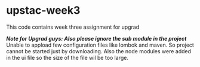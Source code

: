 # upstac-week3
This code contains week three assignment for upgrad

***Note for Upgrad guys: Also please ignore the sub module in the project***
Unable to appload few configuration files like lombok and maven. So project cannot be started just by downloading. Also the node modules were added in the ui file so the size of the file wil be too large.
